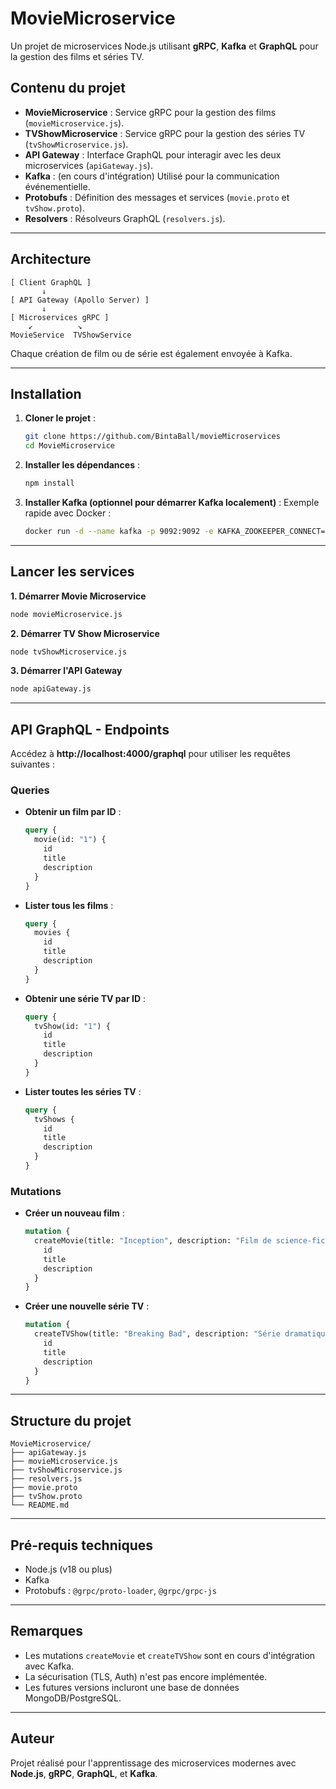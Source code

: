 # MovieMicroservice

Un projet de microservices Node.js utilisant **gRPC**, **Kafka** et **GraphQL** pour la gestion des films et séries TV.

## Contenu du projet

- **MovieMicroservice** : Service gRPC pour la gestion des films (`movieMicroservice.js`).
- **TVShowMicroservice** : Service gRPC pour la gestion des séries TV (`tvShowMicroservice.js`).
- **API Gateway** : Interface GraphQL pour interagir avec les deux microservices (`apiGateway.js`).
- **Kafka** : (en cours d'intégration) Utilisé pour la communication événementielle.
- **Protobufs** : Définition des messages et services (`movie.proto` et `tvShow.proto`).
- **Resolvers** : Résolveurs GraphQL (`resolvers.js`).

---

## Architecture

```
[ Client GraphQL ]
       ↓
[ API Gateway (Apollo Server) ]
       ↓
[ Microservices gRPC ]
    ↙          ↘
MovieService  TVShowService
```

Chaque création de film ou de série est également envoyée à Kafka.

---

## Installation

1. **Cloner le projet** :
   ```bash
   git clone https://github.com/BintaBall/movieMicroservices
   cd MovieMicroservice
   ```

2. **Installer les dépendances** :
   ```bash
   npm install
   ```

3. **Installer Kafka (optionnel pour démarrer Kafka localement)** :
   Exemple rapide avec Docker :
   ```bash
   docker run -d --name kafka -p 9092:9092 -e KAFKA_ZOOKEEPER_CONNECT=zookeeper:2181 -e KAFKA_ADVERTISED_LISTENERS=PLAINTEXT://localhost:9092 wurstmeister/kafka
   ```

---

## Lancer les services

**1. Démarrer Movie Microservice**  
```bash
node movieMicroservice.js
```

**2. Démarrer TV Show Microservice**  
```bash
node tvShowMicroservice.js
```

**3. Démarrer l'API Gateway**  
```bash
node apiGateway.js
```

---

## API GraphQL - Endpoints

Accédez à **http://localhost:4000/graphql** pour utiliser les requêtes suivantes :

### Queries

- **Obtenir un film par ID** :
  ```graphql
  query {
    movie(id: "1") {
      id
      title
      description
    }
  }
  ```

- **Lister tous les films** :
  ```graphql
  query {
    movies {
      id
      title
      description
    }
  }
  ```

- **Obtenir une série TV par ID** :
  ```graphql
  query {
    tvShow(id: "1") {
      id
      title
      description
    }
  }
  ```

- **Lister toutes les séries TV** :
  ```graphql
  query {
    tvShows {
      id
      title
      description
    }
  }
  ```

### Mutations

- **Créer un nouveau film** :
  ```graphql
  mutation {
    createMovie(title: "Inception", description: "Film de science-fiction.") {
      id
      title
      description
    }
  }
  ```

- **Créer une nouvelle série TV** :
  ```graphql
  mutation {
    createTVShow(title: "Breaking Bad", description: "Série dramatique sur un professeur de chimie.") {
      id
      title
      description
    }
  }
  ```

---

## Structure du projet

```
MovieMicroservice/
├── apiGateway.js
├── movieMicroservice.js
├── tvShowMicroservice.js
├── resolvers.js
├── movie.proto
├── tvShow.proto
└── README.md
```

---

## Pré-requis techniques

- Node.js (v18 ou plus)
- Kafka
- Protobufs : `@grpc/proto-loader`, `@grpc/grpc-js`

---

## Remarques

- Les mutations `createMovie` et `createTVShow` sont en cours d'intégration avec Kafka.
- La sécurisation (TLS, Auth) n'est pas encore implémentée.
- Les futures versions incluront une base de données MongoDB/PostgreSQL.

---

## Auteur

Projet réalisé pour l'apprentissage des microservices modernes avec **Node.js**, **gRPC**, **GraphQL**, et **Kafka**.

